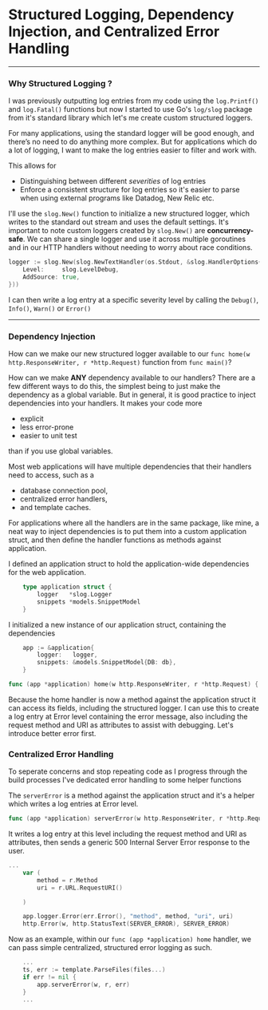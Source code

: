 # Structured Logging, Dependency Injection, and Centralized Error Handling

---

### Why Structured Logging ?

I was previously outputting log entries from my code using the `log.Printf()` and
`log.Fatal()` functions but now I started to use Go's `log/slog` package from it's standard library which let's me create custom structured loggers.

For many applications, using the standard logger will be good enough, and there’s no need to do anything more complex. But for applications which do a lot of logging, I want to make the log entries easier to filter and work with.

This allows for

- Distinguishing between different _severities_ of log entries
- Enforce a consistent structure for log entries so it's easier to parse when using external programs like Datadog, New Relic etc.

I'll use the `slog.New()` function to initialize a new structured logger, which writes to the standard out stream and uses the default settings. It's important to note custom loggers created by `slog.New()` are **concurrency-safe**. We can share a single logger and use it across multiple goroutines and in our HTTP handlers without needing to worry about race conditions.

```Go
logger := slog.New(slog.NewTextHandler(os.Stdout, &slog.HandlerOptions{
    Level:     slog.LevelDebug,
    AddSource: true,
}))
```

I can then write a log entry at a specific severity
level by calling the `Debug()`, `Info()`, `Warn()` or `Error()`

---

### Dependency Injection

How can we make our new structured logger available to our `func home(w http.ResponseWriter, r *http.Request)` function from `func main()`?

How can we make **ANY** dependency available to our handlers?
There are a few different ways to do this, the simplest being to just make the dependency as a global variable. But in general, it is good practice to inject dependencies into your handlers. It makes your code more

- explicit
- less error-prone
- easier to unit test

than if you use global variables.

Most web applications will have multiple dependencies that their handlers need to access, such as a

- database connection pool,
- centralized error handlers,
- and template caches.

For applications where all the handlers are in the same package, like mine, a neat way to inject dependencies is to put them into a custom application struct, and then define the handler functions as methods against application.

I defined an application struct to hold the application-wide dependencies for the
web application.

```Go
    type application struct {
        logger   *slog.Logger
        snippets *models.SnippetModel
    }
```

I initialized a new instance of our application struct, containing the dependencies

```Go
    app := &application{
        logger:   logger,
        snippets: &models.SnippetModel{DB: db},
    }
```

```Go
func (app *application) home(w http.ResponseWriter, r *http.Request) {
```

Because the home handler is now a method against the application struct it can access its fields, including the structured logger. I can use this to create a log entry at Error level containing the error message, also including the request method and URI as attributes to assist with debugging. Let's introduce better error first.

### Centralized Error Handling

To seperate concerns and stop repeating code as I progress through the build processes I've dedicated error handling to some helper functions

The `serverError` is a method against the application struct and it's a helper which writes a log entries at Error level.

```Go
func (app *application) serverError(w http.ResponseWriter, r *http.Request, err error) {
```

It writes a log entry at this level including the request method and URI as attributes, then sends a generic 500 Internal Server Error response to the user.

```Go
...
    var (
        method = r.Method
        uri = r.URL.RequestURI()

    )

    app.logger.Error(err.Error(), "method", method, "uri", uri)
    http.Error(w, http.StatusText(SERVER_ERROR), SERVER_ERROR)
```

Now as an example, within our `func (app *application) home` handler, we can pass simple centralized, structured error logging as such.

```Go
    ...
    ts, err := template.ParseFiles(files...)
	if err != nil {
        app.serverError(w, r, err)
    }
    ...
```
